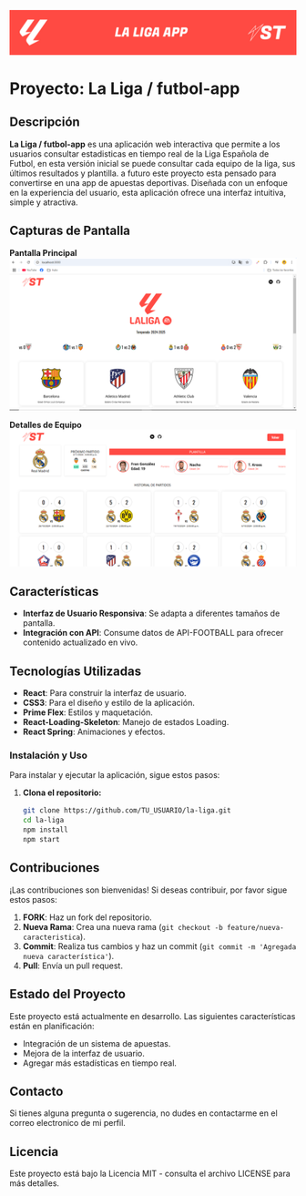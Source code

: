 ![Banner Principal](public/readme/banner.jpg)

# Proyecto: **La Liga / futbol-app**

## Descripción
**La Liga / futbol-app** es una aplicación web interactiva que permite a los usuarios consultar estadisticas en tiempo real de la Liga Española de Futbol, en esta versión inicial se puede consultar cada equipo de la liga, sus últimos resultados y plantilla. a futuro este proyecto esta pensado para convertirse en una app de apuestas deportivas. 
Diseñada con un enfoque en la experiencia del usuario, esta aplicación ofrece una interfaz intuitiva, simple y atractiva.

## Capturas de Pantalla
**Pantalla Principal**
![Pantalla Principal](public/readme/home.png)

**Detalles de Equipo**
![Detalles del Equipo](public/readme/details.png)

## Características
- **Interfaz de Usuario Responsiva**: Se adapta a diferentes tamaños de pantalla.
- **Integración con API**: Consume datos de API-FOOTBALL para ofrecer contenido actualizado en vivo.

## Tecnologías Utilizadas
- **React**: Para construir la interfaz de usuario.
- **CSS3**: Para el diseño y estilo de la aplicación.
- **Prime Flex**: Estilos y maquetación.
- **React-Loading-Skeleton**: Manejo de estados Loading.
- **React Spring**: Animaciones y efectos.

### Instalación y Uso
Para instalar y ejecutar la aplicación, sigue estos pasos:

1. **Clona el repositorio:**
   ```bash
   git clone https://github.com/TU_USUARIO/la-liga.git
   cd la-liga
   npm install
   npm start

## Contribuciones
¡Las contribuciones son bienvenidas! Si deseas contribuir, por favor sigue estos pasos:
1. **FORK**: Haz un fork del repositorio.
2. **Nueva Rama**: Crea una nueva rama (`git checkout -b feature/nueva-caracteristica`).
3. **Commit**: Realiza tus cambios y haz un commit (`git commit -m 'Agregada nueva característica'`).
4. **Pull**: Envía un pull request.

## Estado del Proyecto
Este proyecto está actualmente en desarrollo. Las siguientes características están en planificación:

- Integración de un sistema de apuestas.
- Mejora de la interfaz de usuario.
- Agregar más estadísticas en tiempo real.

## Contacto
Si tienes alguna pregunta o sugerencia, no dudes en contactarme en el correo electronico de mi perfil.

## Licencia
Este proyecto está bajo la Licencia MIT - consulta el archivo LICENSE para más detalles.